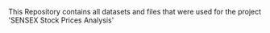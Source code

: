 This Repository contains all datasets and files that were used for the project 'SENSEX Stock Prices Analysis'
